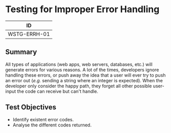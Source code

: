 # Testing for Improper Error Handling

|ID          |
|------------|
|WSTG-ERRH-01|

## Summary

All types of applications (web apps, web servers, databases, etc.) will generate errors for various reasons. A lot of the times, developers ignore handling these errors, or push away the idea that a user will ever try to push an error out (*e.g.* sending a string where an integer is expected). When the developer only consider the happy path, they forget all other possible user-input the code can receive but can't handle.

## Test Objectives

- Identify existent error codes.
- Analyse the different codes returned.
